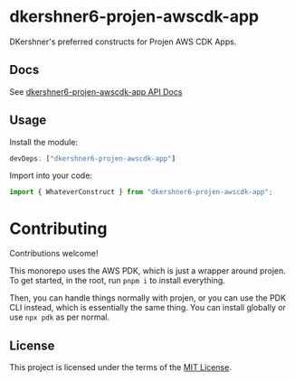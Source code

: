 # dkershner6-projen-awscdk-app

DKershner's preferred constructs for Projen AWS CDK Apps.

## Docs

See [dkershner6-projen-awscdk-app API Docs](https://dkershner6.github.io/projen-constructs/dkershner6-projen-awscdk-app)

## Usage

Install the module:

```typescript
devDeps: ["dkershner6-projen-awscdk-app"]
```

Import into your code:

```typescript
import { WhateverConstruct } from "dkershner6-projen-awscdk-app";
```

# Contributing

Contributions welcome!

This monorepo uses the AWS PDK, which is just a wrapper around projen. To get started, in the root, run `pnpm i` to install everything.

Then, you can handle things normally with projen, or you can use the PDK CLI instead, which is essentially the same thing. You can install globally or use `npx pdk` as per normal.
## License

This project is licensed under the terms of the [MIT License](LICENSE.md).